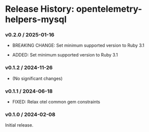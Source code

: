 # Release History: opentelemetry-helpers-mysql

### v0.2.0 / 2025-01-16

* BREAKING CHANGE: Set minimum supported version to Ruby 3.1

* ADDED: Set minimum supported version to Ruby 3.1

### v0.1.2 / 2024-11-26

* (No significant changes)

### v0.1.1 / 2024-06-18

* FIXED: Relax otel common gem constraints

### v0.1.0 / 2024-02-08

Initial release.
